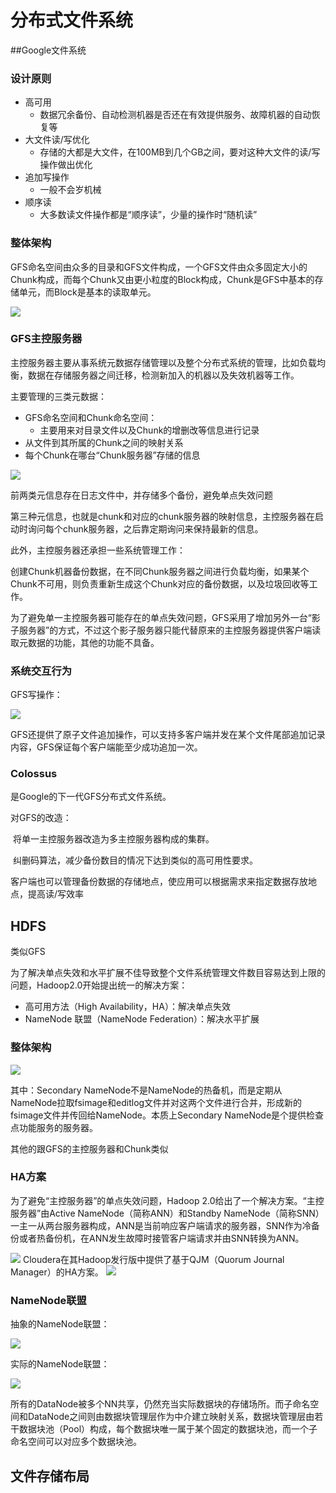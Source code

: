# 分布式文件系统

##Google文件系统

### 设计原则

* 高可用
  * 数据冗余备份、自动检测机器是否还在有效提供服务、故障机器的自动恢复等
* 大文件读/写优化
  * 存储的大都是大文件，在100MB到几个GB之间，要对这种大文件的读/写操作做出优化
* 追加写操作
  * 一般不会岁机械
* 顺序读
  * 大多数读文件操作都是“顺序读”，少量的操作时“随机读”

### 整体架构

GFS命名空间由众多的目录和GFS文件构成，一个GFS文件由众多固定大小的Chunk构成，而每个Chunk又由更小粒度的Block构成，Chunk是GFS中基本的存储单元，而Block是基本的读取单元。

<img src="../resources/GFS整体架构.jpg">

### GFS主控服务器

主控服务器主要从事系统元数据存储管理以及整个分布式系统的管理，比如负载均衡，数据在存储服务器之间迁移，检测新加入的机器以及失效机器等工作。

主要管理的三类元数据：

* GFS命名空间和Chunk命名空间：
  * 主要用来对目录文件以及Chunk的增删改等信息进行记录
* 从文件到其所属的Chunk之间的映射关系
* 每个Chunk在哪台“Chunk服务器”存储的信息

<img src="../resources/GFS元数据.jpg">

前两类元信息存在日志文件中，并存储多个备份，避免单点失效问题

第三种元信息，也就是chunk和对应的chunk服务器的映射信息，主控服务器在启动时询问每个chunk服务器，之后靠定期询问来保持最新的信息。

此外，主控服务器还承担一些系统管理工作：

​	创建Chunk机器备份数据，在不同Chunk服务器之间进行负载均衡，如果某个Chunk不可用，则负责重新生成这个Chunk对应的备份数据，以及垃圾回收等工作。

为了避免单一主控服务器可能存在的单点失效问题，GFS采用了增加另外一台“影子服务器”的方式，不过这个影子服务器只能代替原来的主控服务器提供客户端读取元数据的功能，其他的功能不具备。

### 系统交互行为

GFS写操作：

<img src="../resources/GFS写操作.jpg">

GFS还提供了原子文件追加操作，可以支持多客户端并发在某个文件尾部追加记录内容，GFS保证每个客户端能至少成功追加一次。

### Colossus

是Google的下一代GFS分布式文件系统。

对GFS的改造：

​	将单一主控服务器改造为多主控服务器构成的集群。

​	纠删码算法，减少备份数目的情况下达到类似的高可用性要求。

​	客户端也可以管理备份数据的存储地点，使应用可以根据需求来指定数据存放地点，提高读/写效率



## HDFS

类似GFS

为了解决单点失效和水平扩展不佳导致整个文件系统管理文件数目容易达到上限的问题，Hadoop2.0开始提出统一的解决方案：

* 高可用方法（High Availability，HA）：解决单点失效
* NameNode 联盟（NameNode Federation）：解决水平扩展

### 整体架构

<img src="../resources/hadoop1架构.jpg">

其中：Secondary NameNode不是NameNode的热备机，而是定期从NameNode拉取fsimage和editlog文件并对这两个文件进行合并，形成新的fsimage文件并传回给NameNode。本质上Secondary NameNode是个提供检查点功能服务的服务器。

其他的跟GFS的主控服务器和Chunk类似

### HA方案

为了避免“主控服务器”的单点失效问题，Hadoop 2.0给出了一个解决方案。“主控服务器”由Active NameNode（简称ANN）和Standby NameNode（简称SNN）一主一从两台服务器构成，ANN是当前响应客户端请求的服务器，SNN作为冷备份或者热备份机，在ANN发生故障时接管客户端请求并由SNN转换为ANN。

<img src="../resources/hadoop2的ha方案.jpg">
Cloudera在其Hadoop发行版中提供了基于QJM（Quorum Journal Manager）的HA方案。

<img src="../resources/cloudera的ha方案.jpg">

### NameNode联盟

抽象的NameNode联盟：

<img src="../resources/抽象的namenode联盟.jpg">

实际的NameNode联盟：

<img src="../resources/实际的namenode联盟.jpg">

所有的DataNode被多个NN共享，仍然充当实际数据块的存储场所。而子命名空间和DataNode之间则由数据块管理层作为中介建立映射关系，数据块管理层由若干数据块池（Pool）构成，每个数据块唯一属于某个固定的数据块池，而一个子命名空间可以对应多个数据块池。



## 文件存储布局

